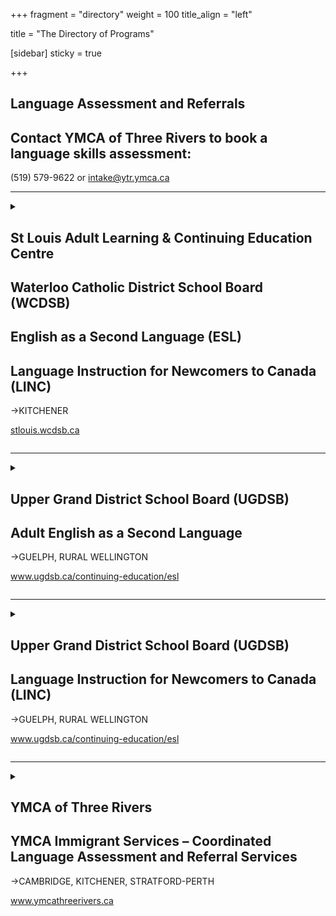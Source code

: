 +++
fragment = "directory"
weight = 100
title_align = "left"

title = "The Directory of Programs"


[sidebar]
  sticky = true
  

+++

## Language Assessment and Referrals  
## Contact YMCA of Three Rivers to book a language skills assessment:  
(519) 579-9622 or intake@ytr.ymca.ca  

* * * * *   
  
<details>  
<summary>  
  
## St Louis Adult Learning & Continuing Education Centre  
## Waterloo Catholic District School Board (WCDSB)  
## English as a Second Language (ESL)  
## Language Instruction for Newcomers to Canada (LINC)  
→KITCHENER  
  
[stlouis.wcdsb.ca](stlouis.wcdsb.ca)  
  
</summary>  
  
#### What:  
- Improved English to strengthen open more work and professional opportunities, broaden education choices and strengthen community connections  
- FREE LINC / ESL classes for eligible students  
- English Language Classes for Literacy and Canadian Language Benchmark (CLB) 1-8 taught by TESL certified teachers  
- Reading, Writing, Listening & Speaking for English Language Learners at all CLB levels  
- Portfolio-based language assessment (PBLA) where real-world task-based learning determines CLB level progress  
- Licensed Child Care and Care for Newcomer Children available   
- In-person classes and limited online classes are offered at the locations stated for students CLB literacy to Level 8  
#### Who:  
Adults (18+ years) who’s English has been assessed at any Canadian Language Benchmark (CLB) level and is a Convention Refugee, Refugee Claimant or Permanent Resident, or Landed Immigrant or Canadian Citizen not born in Canada and English is not your first language.  
#### When:  
##### September to June (school year)  
- Monday ‒ Thursday at 8:45am‒11:45am/ Friday at 10:00am‒11:45am (mornings)  
- Monday ‒ Thursday at 12:30pm‒3:00pm/ Friday at 12:30pm‒2:00pm (afternoons)  
- Tuesday & Wednesday at 6:30pm‒8:30pm (evening).  
  
##### Summer school for ESL  
- July 2‒26, 2024   
- Monday ‒ Friday  
- Visit website in April for class schedules.  
  
##### Registration:  
Contact the YMCA Language Assessment Centre for a FREE language assessment. They will tell you your CLB benchmark numbers.  
- (519) 579-9622  
- intake@ytr.ymca.ca  
- Once English language assessment is completed, register online at the location that the YMCA directs you to register with. St. Louis will contact students as soon as possible when the online registration form is completed.   
#### Where:  
##### St. Louis—Kitchener Main Campus  
- (LINC – ALL CLB levels - Day only / ESL evening)  
- 80 Young Street (behind Kitchener City Hall)  
  
##### St. Louis—Kitchener St. Mary’s Campus  
- (ESL – Day only)   
- 77 Young Street (across the street from 80 Young Street)  
  
##### St. Louis—Kitchener St. Francis Campus  
- (LINC & ESL – Literacy to CLB 7 - Day only)  
- 154 Gatewood Road (corner of Blueridge Road West & Queen’s Boulevard)  
  
##### Highland Baptist Church—Kitchener  
- (LINC – Literacy to CLB 4 ‒ mornings only)   
- 135 Highland Road West (near St. Mary’s Hospital)  
  
**Online**—contact ESL for details  
#### Ask For:  
esl.stlouis@wcdsb.ca  
(519) 745-1201  
ESL—ext. 229   
LINC—ext. 400  
  
</details>  
  
* * * * *  
  
<details>  
<summary>  
  
## Upper Grand District School Board (UGDSB)  
## Adult English as a Second Language  
→GUELPH, RURAL WELLINGTON  
  
www.ugdsb.ca/continuing-education/esl  
  
</summary>  
  
#### What:  
- Provincially-funded English as a Second Language program   
- Offer Classes from Foundational (ESL) Literacy to Canadian Language Benchmark 8   
- Classes are offered in-person and online  
#### Who:  
Learner must be 18+ years or a graduate of secondary school; must have a first language that is other than English; must be residing in Canada as a naturalized Canadian citizen, Permanent Resident, Convention Refugee or Refugee Claimant, or have arrived through the Live-in Caregiver program or Canada-Ukraine Authorization For Emergency Travel. Must first have a language assessment at Immigrant Services Guelph-Wellington.  
  
A tuition fee must be paid by those residing in Ontario as a temporary resident, as a visitor, on a study permit or work permit. Not all programs are open to temporary residents. Some exceptions for work permits may apply.  
#### When:  
##### September ‒ June  
- Monday ‒ Friday at 9:25am‒11:40am   
- Monday ‒ Friday at 12:30pm‒2:45pm  
- Monday ‒ Thursday at 4:00pm‒5:45pm  
- Mondays and Wednesdays at 6:45pm‒9:00pm  
- Classes are offered in July and August. Please contact us for days and times.  
#### Where:  
**St. George's Centre for ESL**  
21 King Street (all times)   
  
**Tytler Centre**  
131 Ontario Street (mornings)  
  
**Wellington Centre for Continuing Education**  
1428 Gordon Street (mornings)  
#### Ask For:  
Sheila Nicholas—Program Administrator, ESL and LINC Programs   
sheila.nicholas@ugdsb.on.ca  
(519) 766-9551  
  
</details>  
  
* * * * *  
  
<details>  
<summary>  
  
## Upper Grand District School Board (UGDSB)  
## Language Instruction for Newcomers to Canada (LINC)  
→GUELPH, RURAL WELLINGTON  
  
www.ugdsb.ca/continuing-education/esl  
  
</summary>  
  
#### What:  
- Offer Classes from Foundational (ESL) Literacy to Canadian Language Benchmark 8  
- Classes are offered in-person and online  
- Childminding available for eligible clients enrolled in in-person classes in the morning and afternoon  
- Federally funded by Immigration, Refugees and Citizenship Canada  
#### Who:  
Learner must be 18+ years or a graduate of secondary school; must have a first language that is other than English; must be residing in Canada as a Permanent Resident or Convention Refugee.  
Must first have a language assessment at Immigrant Services Guelph–Wellington.  
#### When:  
##### September ‒ June  
- Monday ‒ Friday at 9:25am‒11:40am  
- Monday ‒ Friday at 12:30pm‒2:45pm   
- Monday ‒ Thursday at 4:00pm‒5:45pm  
- Mondays and Wednesdays at 6:45pm‒9:00pm  
- Classes are offered in July and August. Please contact us for days and times.  
#### Where:  
**St. George’s Centre**—21 King Street
(all times)  
  
**Tytler Centre**—131 Ontario Street  
(mornings)  
#### Ask For:  
Sheila Nicholas—Program Administrator, ESL and LINC Programs   
sheila.nicholas@ugdsb.on.ca  
(519) 766-9551  
  
</details>  
  
* * * * *  
  
<details>  
<summary>  
  
## YMCA of Three Rivers  
## YMCA Immigrant Services – Coordinated Language Assessment and Referral Services  
→CAMBRIDGE, KITCHENER, STRATFORD-PERTH   
  
www.ymcathreerivers.ca  
  
</summary>  
  
#### What:  
##### Programs offered  
- Language Assessment  and Referral Services  
- Community and School Settlement Services   
- Community Connections   
#### Who:  
Adult Immigrants to Canada (18+ years)  
#### When:  
##### Cambridge  
- Monday ‒ Thursday (in person and remote services) at 8:30am‒4:30pm  
- Friday (remote only) at 8:30am‒12:00pm  
  
##### Kitchener  
- Monday ‒ Thursday (in person and remote services) at 8:30am‒4:30pm  
- Friday (remote only) at 8:30am‒12:00pm  
  
##### Stratford–Perth  
- Monday ‒ Thursday (in person and remote services) at 8:30am‒4:30pm  
- Friday (remote only) at 8:30am‒12:00pm  
#### Where:  
**Cambridge**—250 Hespeler Road  
  
**Kitchener**—800 King Street West, 3rd floor**  
  
**Stratford-Perth** —204 Downie Street**  
#### Ask For: 
**Cambridge** and **Stratford–Perth**  
Marian Rozman—Immigrant Services Lead  
newcomers@ytr.ymca.ca  
  
**Kitchener** and **Waterloo**  
Anna Schwarz—Immigrant Services Lead  
newcomers@ytr.ymca.ca  
  
To book a language skills assessment:  
Call (519) 579-9622   
or intake@ytr.ymca.ca  
  
  
</details>  



  
